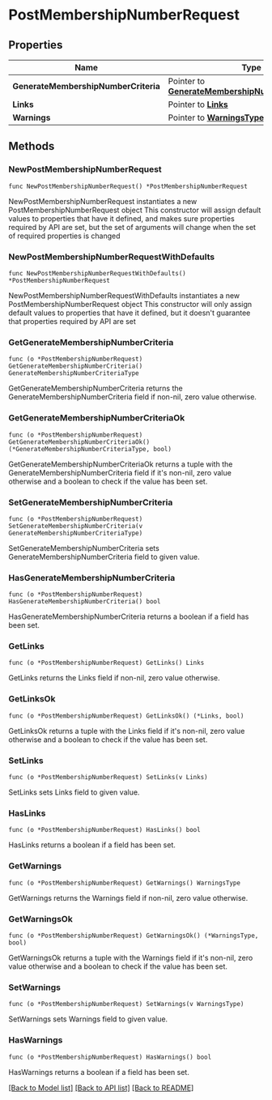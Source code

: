 # PostMembershipNumberRequest

## Properties

Name | Type | Description | Notes
------------ | ------------- | ------------- | -------------
**GenerateMembershipNumberCriteria** | Pointer to [**GenerateMembershipNumberCriteriaType**](GenerateMembershipNumberCriteriaType.md) |  | [optional] 
**Links** | Pointer to [**Links**](Links.md) |  | [optional] 
**Warnings** | Pointer to [**WarningsType**](WarningsType.md) |  | [optional] 

## Methods

### NewPostMembershipNumberRequest

`func NewPostMembershipNumberRequest() *PostMembershipNumberRequest`

NewPostMembershipNumberRequest instantiates a new PostMembershipNumberRequest object
This constructor will assign default values to properties that have it defined,
and makes sure properties required by API are set, but the set of arguments
will change when the set of required properties is changed

### NewPostMembershipNumberRequestWithDefaults

`func NewPostMembershipNumberRequestWithDefaults() *PostMembershipNumberRequest`

NewPostMembershipNumberRequestWithDefaults instantiates a new PostMembershipNumberRequest object
This constructor will only assign default values to properties that have it defined,
but it doesn't guarantee that properties required by API are set

### GetGenerateMembershipNumberCriteria

`func (o *PostMembershipNumberRequest) GetGenerateMembershipNumberCriteria() GenerateMembershipNumberCriteriaType`

GetGenerateMembershipNumberCriteria returns the GenerateMembershipNumberCriteria field if non-nil, zero value otherwise.

### GetGenerateMembershipNumberCriteriaOk

`func (o *PostMembershipNumberRequest) GetGenerateMembershipNumberCriteriaOk() (*GenerateMembershipNumberCriteriaType, bool)`

GetGenerateMembershipNumberCriteriaOk returns a tuple with the GenerateMembershipNumberCriteria field if it's non-nil, zero value otherwise
and a boolean to check if the value has been set.

### SetGenerateMembershipNumberCriteria

`func (o *PostMembershipNumberRequest) SetGenerateMembershipNumberCriteria(v GenerateMembershipNumberCriteriaType)`

SetGenerateMembershipNumberCriteria sets GenerateMembershipNumberCriteria field to given value.

### HasGenerateMembershipNumberCriteria

`func (o *PostMembershipNumberRequest) HasGenerateMembershipNumberCriteria() bool`

HasGenerateMembershipNumberCriteria returns a boolean if a field has been set.

### GetLinks

`func (o *PostMembershipNumberRequest) GetLinks() Links`

GetLinks returns the Links field if non-nil, zero value otherwise.

### GetLinksOk

`func (o *PostMembershipNumberRequest) GetLinksOk() (*Links, bool)`

GetLinksOk returns a tuple with the Links field if it's non-nil, zero value otherwise
and a boolean to check if the value has been set.

### SetLinks

`func (o *PostMembershipNumberRequest) SetLinks(v Links)`

SetLinks sets Links field to given value.

### HasLinks

`func (o *PostMembershipNumberRequest) HasLinks() bool`

HasLinks returns a boolean if a field has been set.

### GetWarnings

`func (o *PostMembershipNumberRequest) GetWarnings() WarningsType`

GetWarnings returns the Warnings field if non-nil, zero value otherwise.

### GetWarningsOk

`func (o *PostMembershipNumberRequest) GetWarningsOk() (*WarningsType, bool)`

GetWarningsOk returns a tuple with the Warnings field if it's non-nil, zero value otherwise
and a boolean to check if the value has been set.

### SetWarnings

`func (o *PostMembershipNumberRequest) SetWarnings(v WarningsType)`

SetWarnings sets Warnings field to given value.

### HasWarnings

`func (o *PostMembershipNumberRequest) HasWarnings() bool`

HasWarnings returns a boolean if a field has been set.


[[Back to Model list]](../README.md#documentation-for-models) [[Back to API list]](../README.md#documentation-for-api-endpoints) [[Back to README]](../README.md)


